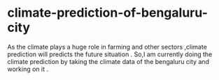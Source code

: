 # climate-prediction-of-bengaluru-city
As the climate plays a huge role in farming and other sectors ,climate prediction will predicts the future situation .
So,I am currently doing the climate prediction by taking the climate data of the bengaluru city and working on it .
